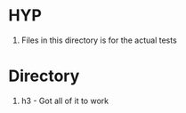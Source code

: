 # HYP 

1. Files in this directory is for the actual tests 

# Directory 

1. h3 - Got all of it to work 

